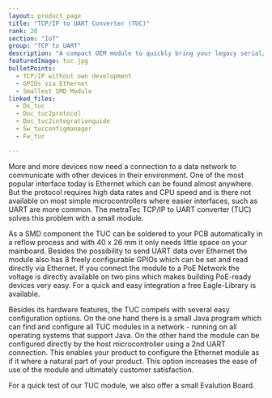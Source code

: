 ```yaml
---
layout: product_page
title: "TCP/IP to UART Converter (TUC)"
rank: 20
section: "IoT"
group: "TCP to UART"
description: "A compact OEM module to quickly bring your legacy serial/UART devices into the network age."
featuredImage: tuc.jpg
bulletPoints:
  - TCP/IP without own development
  - GPIOs via Ethernet
  - Smallest SMD Module
linked_files:
  - Ds_tuc
  - Doc_tuc2protocol
  - Doc_tuc2integrationguide
  - Sw_tucconfigmanager
  - Fw_tuc

---
```

More and more devices now need a connection to a data network to communicate with other devices in their environment. One of the most popular interface today is Ethernet which can be found almost anywhere. But the protocol requires high data rates and CPU speed and is there not available on most simple microcontrollers where easier interfaces, such as UART are more common. The metraTec TCP/IP to UART converter (TUC) solves this problem with a small module.

As a SMD component the TUC can be soldered to your PCB automatically in a reflow process and with 40 x 26 mm it only needs little space on your mainboard. Besides the possibility to send UART data over Ethernet the module also has 8 freely configurable GPIOs which can be set and read directly via Ethernet. If you connect the module to a PoE Network the voltage is directly available on two pins which makes building PoE-ready devices very easy. For a quick and easy integration a free Eagle-Library is available.

Besides its hardware features, the TUC compels with several easy configuration options. On the one hand there is a small Java program which can find and configure all TUC modules in a network - running on all operating systems that support Java. On the other hand the module can be configured directly by the host microcontroller using a 2nd UART connection. This enables your product to configure the Ethernet module as if it where a natural part of your product. This option increases the ease of use of the module and ultimately customer satisfaction.

For a quick test of our TUC module, we also offer a small Evalution Board.
